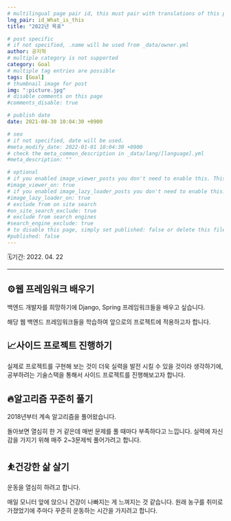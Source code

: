 ```yaml
---
# multilingual page pair id, this must pair with translations of this page. (This name must be unique)
lng_pair: id_What_is_this
title: "2022년 목표"

# post specific
# if not specified, .name will be used from _data/owner.yml
author: 공지혁
# multiple category is not supported
category: Goal
# multiple tag entries are possible
tags: [Goal]
# thumbnail image for post
img: ":picture.jpg"
# disable comments on this page
#comments_disable: true

# publish date
date: 2021-08-30 10:04:30 +0900

# seo
# if not specified, date will be used.
#meta_modify_date: 2022-01-01 10:04:30 +0900
# check the meta_common_description in _data/lang/[language].yml
#meta_description: ""

# optional
# if you enabled image_viewer_posts you don't need to enable this. This is only if image_viewer_posts = false
#image_viewer_on: true
# if you enabled image_lazy_loader_posts you don't need to enable this. This is only if image_lazy_loader_posts = false
#image_lazy_loader_on: true
# exclude from on site search
#on_site_search_exclude: true
# exclude from search engines
#search_engine_exclude: true
# to disable this page, simply set published: false or delete this file
#published: false
---
```


🗓️기간: 2022. 04. 22


---

## ⚙️웹 프레임워크 배우기

백엔드 개발자를 희망하기에 Django, Spring 프레임워크들을 배우고 싶습니다.

해당 웹 백엔드 프레임워크들을 학습하여 앞으로의 프로젝트에 적용하고자 합니다.

## 📈사이드 프로젝트 진행하기

실제로 프로젝트를 구현해 보는 것이 더욱 실력을 발전 시킬 수 있을 것이라 생각하기에, 공부하려는 기술스택을 통해서 사이드 프로젝트를 진행해보고자 합니다.

## 🔥알고리즘 꾸준히 풀기

2018년부터 계속 알고리즘을 풀어왔습니다.

돌아보면 열심히 한 거 같은데 매번 문제를 풀 때마다 부족하다고 느낍니다. 실력에 자신감을 가지기 위해 매주 2~3문제씩 풀어가려고 합니다.

## ⛹️건강한 삶 살기

운동을 열심히 하려고 합니다.

매일 모니터 앞에 앉으니 건강이 나빠지는 게 느껴지는 것 같습니다. 원래 농구를 취미로 가졌었기에 주마다 꾸준히 운동하는 시간을 가지려고 합니다.